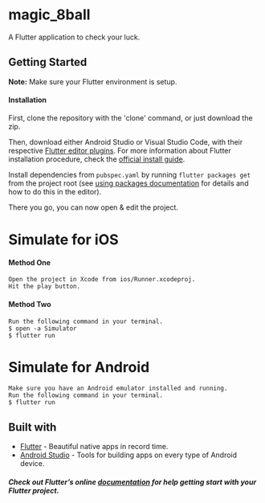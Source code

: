 # magic_8ball

A Flutter application to check your luck.

## Getting Started
**Note:** Make sure your Flutter environment is setup.

#### Installation

First, clone the repository with the 'clone' command, or just download the zip.

Then, download either Android Studio or Visual Studio Code, with their respective [Flutter editor plugins](https://flutter.io/get-started/editor/). For more information about Flutter installation procedure, check the [official install guide](https://flutter.io/get-started/install/).

Install dependencies from `pubspec.yaml` by running `flutter packages get` from the project root (see [using packages documentation](https://flutter.io/using-packages/#adding-a-package-dependency-to-an-app) for details and how to do this in the editor).

There you go, you can now open & edit the project.

# Simulate for iOS
#### Method One
    
    Open the project in Xcode from ios/Runner.xcodeproj.
    Hit the play button.

#### Method Two

    Run the following command in your terminal.
    $ open -a Simulator
    $ flutter run

# Simulate for Android

    Make sure you have an Android emulator installed and running.
    Run the following command in your terminal.
    $ flutter run
    
## Built with
* [Flutter](https://flutter.dev/) - Beautiful native apps in record time.
* [Android Studio](https://developer.android.com/studio/index.html/) - Tools for building apps on every type of Android device.

##### Check out Flutter’s online [documentation](http://flutter.io/) for help getting start with your Flutter project.
